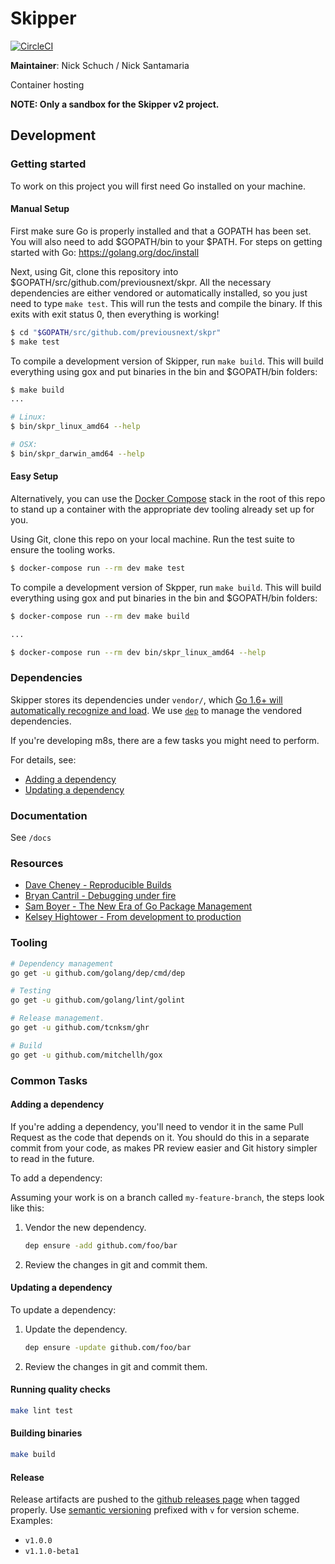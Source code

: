 Skipper
=======

[![CircleCI](https://circleci.com/gh/previousnext/skpr.svg?style=svg)](https://circleci.com/gh/previousnext/skpr)

**Maintainer**: Nick Schuch / Nick Santamaria

Container hosting 

**NOTE: Only a sandbox for the Skipper v2 project.**

## Development

### Getting started

To work on this project you will first need Go installed on your machine.

#### Manual Setup

First make sure Go is properly installed and that a GOPATH has been set. You will also need to add $GOPATH/bin to your $PATH. For steps on getting started with Go: https://golang.org/doc/install

Next, using Git, clone this repository into $GOPATH/src/github.com/previousnext/skpr. All the necessary dependencies are either vendored or automatically installed, so you just need to type `make test`. This will run the tests and compile the binary. If this exits with exit status 0, then everything is working!

```bash
$ cd "$GOPATH/src/github.com/previousnext/skpr"
$ make test
```

To compile a development version of Skipper, run `make build`. This will build everything using gox and put binaries in the bin and $GOPATH/bin folders:

```bash
$ make build
...

# Linux:
$ bin/skpr_linux_amd64 --help

# OSX:
$ bin/skpr_darwin_amd64 --help
```

#### Easy Setup

Alternatively, you can use the [Docker Compose](docker-compose.yml) stack in the root of this repo to stand up a container with the appropriate dev tooling already set up for you.

Using Git, clone this repo on your local machine. Run the test suite to ensure the tooling works.

```bash
$ docker-compose run --rm dev make test
```

To compile a development version of Skpper, run `make build`. This will build everything using gox and put binaries in the bin and $GOPATH/bin folders:

```bash
$ docker-compose run --rm dev make build

...

$ docker-compose run --rm dev bin/skpr_linux_amd64 --help
```

### Dependencies

Skipper stores its dependencies under `vendor/`, which [Go 1.6+ will automatically recognize and load](https://golang.org/cmd/go/#hdr-Vendor_Directories). We use [`dep`](https://github.com/golang/dep) to manage the vendored dependencies.

If you're developing m8s, there are a few tasks you might need to perform.

For details, see:

* [Adding a dependency](#adding-a-dependency)
* [Updating a dependency](#updating-a-dependency)

### Documentation

See `/docs`

### Resources

* [Dave Cheney - Reproducible Builds](https://www.youtube.com/watch?v=c3dW80eO88I)
* [Bryan Cantril - Debugging under fire](https://www.youtube.com/watch?v=30jNsCVLpAE&t=2675s)
* [Sam Boyer - The New Era of Go Package Management](https://www.youtube.com/watch?v=5LtMb090AZI)
* [Kelsey Hightower - From development to production](https://www.youtube.com/watch?v=XL9CQobFB8I&t=787s)

### Tooling

```bash
# Dependency management
go get -u github.com/golang/dep/cmd/dep

# Testing
go get -u github.com/golang/lint/golint

# Release management.
go get -u github.com/tcnksm/ghr

# Build
go get -u github.com/mitchellh/gox
```

### Common Tasks

#### Adding a dependency

If you're adding a dependency, you'll need to vendor it in the same Pull Request as the code that depends on it. You should do this in a separate commit from your code, as makes PR review easier and Git history simpler to read in the future.

To add a dependency:

Assuming your work is on a branch called `my-feature-branch`, the steps look like this:

1. Vendor the new dependency.

    ```bash
    dep ensure -add github.com/foo/bar
    ```

2. Review the changes in git and commit them.

#### Updating a dependency

To update a dependency:

1. Update the dependency.

    ```bash
    dep ensure -update github.com/foo/bar
    ```

2. Review the changes in git and commit them.

#### Running quality checks

```bash
make lint test
```

#### Building binaries

```bash
make build
```

#### Release

Release artifacts are pushed to the [github releases page](https://github.com/previousnext/skpr/releases) when tagged
properly. Use [semantic versioning](http://semver.org/) prefixed with `v` for version scheme. Examples:

- `v1.0.0`
- `v1.1.0-beta1`
